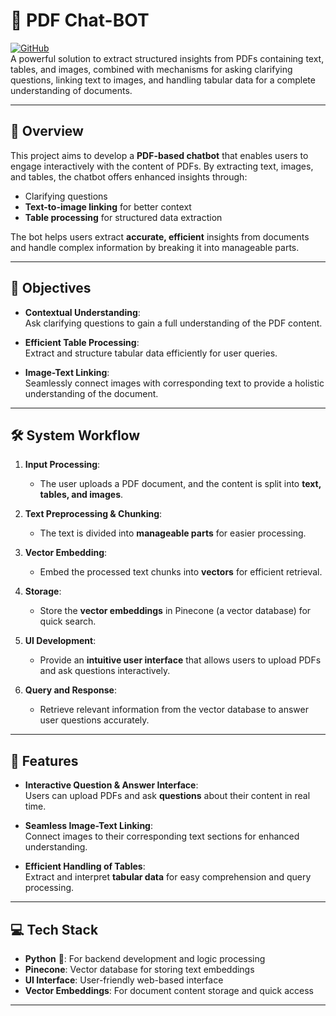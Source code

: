 # 📄 PDF Chat-BOT

[![GitHub](https://img.shields.io/badge/GitHub-Repo-blue?logo=github)](https://github.com/NandanDatta/pdf-chatbot)  
A powerful solution to extract structured insights from PDFs containing text, tables, and images, combined with mechanisms for asking clarifying questions, linking text to images, and handling tabular data for a complete understanding of documents.

---

## 🚀 Overview
This project aims to develop a **PDF-based chatbot** that enables users to engage interactively with the content of PDFs. By extracting text, images, and tables, the chatbot offers enhanced insights through:
- Clarifying questions  
- **Text-to-image linking** for better context  
- **Table processing** for structured data extraction  

The bot helps users extract **accurate, efficient** insights from documents and handle complex information by breaking it into manageable parts. 

---

## 🎯 Objectives
- **Contextual Understanding**:  
  Ask clarifying questions to gain a full understanding of the PDF content.
  
- **Efficient Table Processing**:  
  Extract and structure tabular data efficiently for user queries.

- **Image-Text Linking**:  
  Seamlessly connect images with corresponding text to provide a holistic understanding of the document.

---

## 🛠️ System Workflow
1. **Input Processing**:  
   - The user uploads a PDF document, and the content is split into **text, tables, and images**.

2. **Text Preprocessing & Chunking**:  
   - The text is divided into **manageable parts** for easier processing.

3. **Vector Embedding**:  
   - Embed the processed text chunks into **vectors** for efficient retrieval.

4. **Storage**:  
   - Store the **vector embeddings** in Pinecone (a vector database) for quick search.

5. **UI Development**:  
   - Provide an **intuitive user interface** that allows users to upload PDFs and ask questions interactively.

6. **Query and Response**:  
   - Retrieve relevant information from the vector database to answer user questions accurately.

---

## 🧩 Features
- **Interactive Question & Answer Interface**:  
  Users can upload PDFs and ask **questions** about their content in real time.

- **Seamless Image-Text Linking**:  
  Connect images to their corresponding text sections for enhanced understanding.

- **Efficient Handling of Tables**:  
  Extract and interpret **tabular data** for easy comprehension and query processing.

---

## 💻 Tech Stack
- **Python** 🐍: For backend development and logic processing  
- **Pinecone**: Vector database for storing text embeddings  
- **UI Interface**: User-friendly web-based interface  
- **Vector Embeddings**: For document content storage and quick access

---


